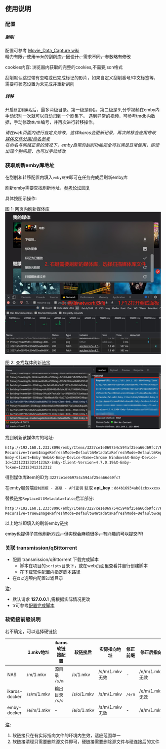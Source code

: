 
## 使用说明

### 配置

##### 刮削

配置可参考 [Movie_Data_Capture wiki](https://github.com/yoshiko2/Movie_Data_Capture/wiki)<br>
~~精力有限，使用mdc的刮削库，因设计、需求不同，参数略有修改~~

cookies内容: 浏览器内获取的完整的cookies,不需要json格式

刮削默认跳过带有忽略或已完成标记的影片，如果自定义刮削番号/中文标签等，需要将状态设置为未完成并重新刮削

##### 转移

开启`修正剧集名`后，最多两级目录。第一级是`剧名`，第二级是`季`,分季视频在emby内手动识别一次就可以自动归到一个剧集下。
遇到异常的视频，可参考tmdb内数据，手动修改`季/集`编号，并再次进行转移操作。

_请在web页面内进行自定义修改，这样ikaros会更新记录，再次转移会应用修改_<br>
_[媒体文件分类/命名参考](https://suwmlee.github.io/posts/2021/12/05/%E5%AA%92%E4%BD%93%E6%96%87%E4%BB%B6%E5%91%BD%E5%90%8D.html)_<br>
_在命名与网络正常的情况下，emby自带的刮削功能完全可以满足日常使用，即使出现个别问题，也可以手动修改_

### 获取刷新emby库地址

在刮削和转移配置内填入`emby链接`即可在任务完成后刷新emby库

刷新emby需要查找刷新地址，[参考论坛回复](https://emby.media/community/index.php?/topic/50862-trigger-a-library-rescan-via-cmd-line/&do=findComment&comment=487929)

具体按图示操作:

图 1: 网页内刷新媒体库<br>
<img src="imgs/emby1.jpg" alt="emby-1" width="600"/>

图 2: 查找媒体刷新链接<br>
<img src="imgs/emby2.jpg" alt="emby-2" width="600"/>

找到刷新该媒体库的地址:
```
http://192.168.1.233:8096/emby/Items/3227ce1e069754c594af25ea66d69fc7/Refresh?Recursive=true&ImageRefreshMode=Default&MetadataRefreshMode=Default&ReplaceAllImages=false&ReplaceAllMetadata=false&X-Emby-Client=Emby Web&X-Emby-Device-Name=Chrome Windows&X-Emby-Device-Id=123123123214123&X-Emby-Client-Version=4.7.0.19&X-Emby-Token=123123412312312
```

得到媒体库item的ID为:`3227ce1e069754c594af25ea66d69fc7`

在emby服务端`控制面板 - 高级 - API密钥` 获取 __api_key__ : `dd4b16934ab81cbxxxxxx`

替换链接`ReplaceAllMetadata=false`后半部分:
```
http://192.168.1.233:8096/emby/Items/3227ce1e069754c594af25ea66d69fc7/Refresh?Recursive=true&ImageRefreshMode=Default&MetadataRefreshMode=Default&ReplaceAllImages=false&ReplaceAllMetadata=false&api_key=dd4b16934ab81cbxxxxxx
```

以上地址即填入的刷新emby链接

~~emby也提供了其他刷新方式，但实现会麻烦很多，有兴趣的可以提交PR~~

### 关联 transmission/qBittorrent

- 配置 transmission/qBittorrent 下载完成脚本
  - 脚本在项目的`scripts`目录下，或在web页面里查看并自行创建脚本
  - 在下载软件配置内指定脚本路径
- 在`自动`选项内配置过滤目录

__注:__ 
- 默认请求 __127.0.0.1__ ,需根据实际情况更改
- tr可参考[配置完成脚本](https://github.com/ronggang/transmission-web-control/wiki/About-script-torrent-done-filename)

### 软链接前缀说明

若不确定，可以选择硬链接

|               | 1.mkv地址  | ikaros软链接配置 | 软链接后   | 实际指向地址    | 修正前缀 | 修正后指向      |
| ------------- | ---------- | ---------------- | ---------- | --------------- | -------- | --------------- |
| NAS           | /m/1.mkv   | 源目录 `/s/m`    | /o/1.mkv   | /s/m/1.mkv 无效 | -        | /e/m/1.mkv 无效 |
| ikaros-docker | /s/m/1.mkv | 输出目录 `/s/o`  | /s/o/1.mkv | /s/m/1.mkv      | `/e/m`   | /e/m/1.mkv 无效 |
| emby-docker   | /e/m/1.mkv | -                | /e/o/1.mkv | /s/m/1.mkv 无效 | -        | /e/m/1.mkv      |

__注:__
1. 软链接只在有实际指向文件的环境内生效，适应范围单一
2. 软链接清理只需要删除源文件即可，硬链接需要删除源文件与硬连接后的文件

